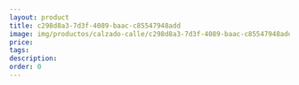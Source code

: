 ```yaml
---
layout: product
title: c298d8a3-7d3f-4089-baac-c85547948add
image: img/productos/calzado-calle/c298d8a3-7d3f-4089-baac-c85547948add.webp
price: 
tags: 
description: 
order: 0
---
```

